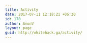 ```yaml
---
title: Activity
date: 2017-07-11 12:18:21 +06:30
id: 170
author: AnonV
layout: page
guid: http://whitehack.ga/activity/
---
```


